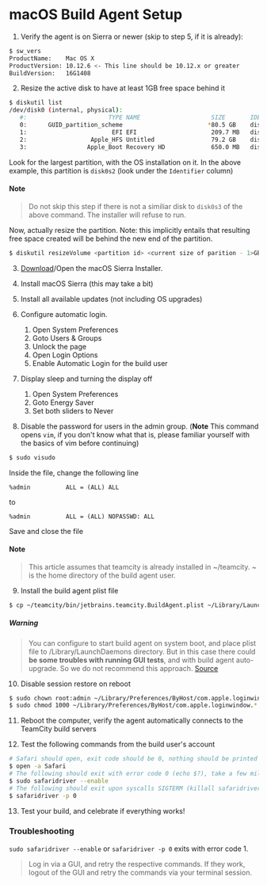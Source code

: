 # macOS Build Agent Setup

1. Verify the agent is on Sierra or newer (skip to step 5, if it is already):
```bash
$ sw_vers
ProductName:	Mac OS X
ProductVersion:	10.12.6 <- This line should be 10.12.x or greater
BuildVersion:	16G1408
```

2. Resize the active disk to have at least 1GB free space behind it
```bash
$ diskutil list
/dev/disk0 (internal, physical):
   #:                       TYPE NAME                    SIZE       IDENTIFIER
   0:      GUID_partition_scheme                        *80.5 GB    disk0
   1:                        EFI EFI                     209.7 MB   disk0s1
   2:                  Apple_HFS Untitled                79.2 GB    disk0s2 
   3:                 Apple_Boot Recovery HD             650.0 MB   disk0s3
```
Look for the largest partition, with the OS installation on it. In the above example, this partition is `disk0s2` (look under the `Identifier` column)

#### Note
> Do not skip this step if there is not a similiar disk to `disk0s3` of the above command. The installer will refuse to run.


Now, actually resize the partition. Note: this implicitly entails that resulting free space created will be behind the new end of the partition.
```bash
$ diskutil resizeVolume <partition id> <current size of parition - 1>GB
```

3. [Download](https://itunes.apple.com/us/app/macos-sierra/id1127487414?ls=1&mt=12)/Open the macOS Sierra Installer.

4. Install macOS Sierra (this may take a bit)

5. Install all available updates (not including OS upgrades)

6. Configure automatic login.
    1. Open System Preferences
    1. Goto Users & Groups
    1. Unlock the page
    1. Open Login Options
    1. Enable Automatic Login for the build user

7. Display sleep and turning the display off
    1. Open System Preferences
    1. Goto Energy Saver
    1. Set both sliders to Never

8. Disable the password for users in the admin group. (**Note** This command opens `vim`, if you don't know what that is, please familiar yourself with the basics of vim before continuing)
```bash
$ sudo visudo
```

Inside the file, change the following line
```
%admin          ALL = (ALL) ALL
```
to
```
%admin          ALL = (ALL) NOPASSWD: ALL
```

Save and close the file

#### Note
> This article assumes that teamcity is already installed in ~/teamcity. ~ is the home directory of the build agent user.

9. Install the build agent plist file
```bash
$ cp ~/teamcity/bin/jetbrains.teamcity.BuildAgent.plist ~/Library/LaunchAgents
```

##### Warning
> You can configure to start build agent on system boot, and place plist file to /Library/LaunchDaemons directory. But in this case there could **be some troubles with running GUI tests**, and with build agent auto-upgrade. So we do not recommend this approach. [Source](https://confluence.jetbrains.com/display/TCD10/Setting+up+and+Running+Additional+Build+Agents#SettingupandRunningAdditionalBuildAgents-AutomaticAgentStartunderMacOSx)

10. Disable session restore on reboot
```bash
$ sudo chown root:admin ~/Library/Preferences/ByHost/com.apple.loginwindow.*
$ sudo chmod 1000 ~/Library/Preferences/ByHost/com.apple.loginwindow.*
```

11. Reboot the computer, verify the agent automatically connects to the TeamCity build servers

12. Test the following commands from the build user's account
```bash
# Safari should open, exit code should be 0, nothing should be printed to the terminal
$ open -a Safari
# The following should exit with error code 0 (echo $?), take a few milliseconds, and should not ask for a password
$ sudo safaridriver --enable
# The following should exit upon syscalls SIGTERM (killall safaridriver) and SIGINT (<ctrl>-C) with error code 0 (echo $?), and should not exit automatically
$ safaridriver -p 0
```

13. Test your build, and celebrate if everything works!

### Troubleshooting
`sudo safaridriver --enable` or `safaridriver -p 0` exits with error code 1.
> Log in via a GUI, and retry the respective commands. If they work, logout of the GUI and retry the commands via your terminal session.

